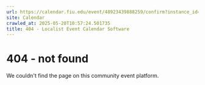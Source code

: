 ```yaml
---
url: https://calendar.fiu.edu/event/48923439888259/confirm?instance_id=49163444912982&return=https%3A%2F%2Fcalendar.fiu.edu%2Fcalendar%3Fevent_types%255B%255D%3D121719
site: Calendar
crawled_at: 2025-05-20T10:57:24.501735
title: 404 - Localist Event Calendar Software
---
```


# 404 - not found
We couldn't find the page on this community event platform.
